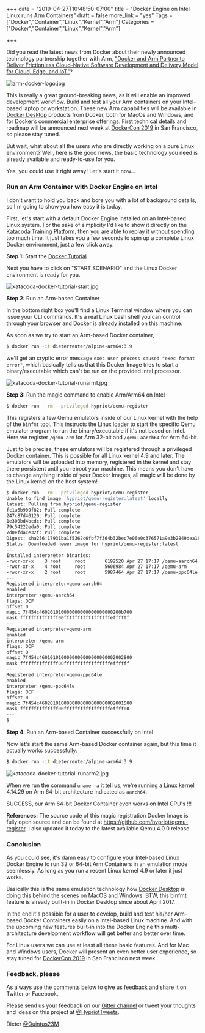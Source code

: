 +++
date = "2019-04-27T10:48:50-07:00"
title = "Docker Engine on Intel Linux runs Arm Containers"
draft = false
more_link = "yes"
Tags = ["Docker","Container","Linux","Kernel","Arm"]
Categories = ["Docker","Container","Linux","Kernel","Arm"]

+++

Did you read the latest news from Docker about their newly announced technology partnership together with Arm, ["Docker and Arm Partner to Deliver Frictionless Cloud-Native Software Development and Delivery Model for Cloud, Edge, and IoT"](https://twitter.com/Docker/status/1121054608795688963)?

![arm-docker-logo.jpg](/images/docker-intel-runs-arm-containers/arm-docker-logo.jpg)

This is really a great ground-breaking news, as it will enable an improved development workflow. Build and test all your Arm containers on your Intel-based laptop or workstation. These new Arm capabilities will be available in [Docker Desktop](https://www.docker.com/products/docker-desktop) products from Docker, both for MacOs and Windows, and for Docker’s commercial enterprise offerings. First technical details and roadmap will be announced next week at [DockerCon 2019](https://www.docker.com/dockercon/) in San Francisco, so please stay tuned.

But wait, what about all the users who are directly working on a pure Linux environment? Well, here is the good news, the basic technology you need is already available and ready-to-use for you.

Yes, you could use it right away! Let's start it now...


<!--more-->

### Run an Arm Container with Docker Engine on Intel

I don't want to hold you back and bore you with a lot of background details, so I'm going to show you how easy it is today.

First, let's start with a default Docker Engine installed on an Intel-based Linux system. For the sake of simplicity I'd like to show it directly on the [Katacoda Training Platform](https://www.katacoda.com), then you are able to replay it without spending too much time. It just takes you a few seconds to spin up a complete Linux Docker environment, just a few click away. 


**Step 1:** Start the [Docker Tutorial](https://www.katacoda.com/contino/courses/docker/basics)

Next you have to click on "START SCENARIO" and the Linux Docker environment is ready for you.

![katacoda-docker-tutorial-start.jpg](/images/docker-intel-runs-arm-containers/katacoda-docker-tutorial-start.jpg)


**Step 2:** Run an Arm-based Container

In the bottom right box you'll find a Linux Terminal window where you can issue your CLI commands. It's a real Linux bash shell you can control through your browser and Docker is already installed on this machine.

As soon as we try to start an Arm-based Docker container,
```bash
$ docker run -it dieterreuter/alpine-arm64:3.9
```
we'll get an cryptic error message `exec user process caused "exec format error"`, which basically tells us that this Docker Image tries to start a binary/executable which can't be run on the provided Intel processor.

![katacoda-docker-tutorial-runarm1.jpg](/images/docker-intel-runs-arm-containers/katacoda-docker-tutorial-runarm1.jpg)


**Step 3:** Run the magic command to enable Arm/Arm64 on Intel

```bash
$ docker run --rm --privileged hypriot/qemu-register
```

This registers a few Qemu emulators inside of our Linux kernel with the help of the `binfmt` tool. This instructs the Linux loader to start the specific Qemu emulator program to run the binary/executable if it's not based on Intel. Here we register `/qemu-arm` for Arm 32-bit and `/qemu-aarch64` for Arm 64-bit.

Just to be precise, these emulators will be registered through a privileged Docker container. This is possible for all Linux kernel 4.9 and later. The emulators will be uploaded into memory, registered in the kernel and stay there persistent until you reboot your machine. This means you don't have to change anything inside of your Docker Images, all magic will be done by the Linux kernel on the host system!


```bash
$ docker run --rm --privileged hypriot/qemu-register
Unable to find image 'hypriot/qemu-register:latest' locally
latest: Pulling from hypriot/qemu-register
fc1a6b909f82: Pull complete
247c87d40120: Pull complete
1e300bd4bcdc: Pull complete
79c54222eda0: Pull complete
7d0efdace32f: Pull complete
Digest: sha256:17931ba1f5362c6fbf7f364b32bec7e06e0c376571a9e3b2849dea18ce887c91
Status: Downloaded newer image for hypriot/qemu-register:latest
---
Installed interpreter binaries:
-rwxr-xr-x    3 root     root       6192520 Apr 27 17:17 /qemu-aarch64
-rwxr-xr-x    4 root     root       5606984 Apr 27 17:17 /qemu-arm
-rwxr-xr-x    2 root     root       5987464 Apr 27 17:17 /qemu-ppc64le
---
Registered interpreter=qemu-aarch64
enabled
interpreter /qemu-aarch64
flags: OCF
offset 0
magic 7f454c460201010000000000000000000200b700
mask ffffffffffffff00fffffffffffffffffeffffff
---
Registered interpreter=qemu-arm
enabled
interpreter /qemu-arm
flags: OCF
offset 0
magic 7f454c4601010100000000000000000002002800
mask ffffffffffffff00fffffffffffffffffeffffff
---
Registered interpreter=qemu-ppc64le
enabled
interpreter /qemu-ppc64le
flags: OCF
offset 0
magic 7f454c4602010100000000000000000002001500
mask ffffffffffffff00fffffffffffffffffeffff00
---
$
```


**Step 4:** Run an Arm-based Container successfully on Intel

Now let's start the same Arm-based Docker container again, but this time it actually works successfully.
```bash
$ docker run -it dieterreuter/alpine-arm64:3.9
```

![katacoda-docker-tutorial-runarm2.jpg](/images/docker-intel-runs-arm-containers/katacoda-docker-tutorial-runarm2.jpg)

When we run the command `uname -a` it tell us, we're running a Linux kernel 4.14.29 on Arm 64-bit architecture indicated as `aarch64`.

SUCCESS, our Arm 64-bit Docker Container even works on Intel CPU's !!!

**References:** The source code of this magic registration Docker Image is fully open source and can be found at https://github.com/hypriot/qemu-register. I also updated it today to the latest available Qemu 4.0.0 release.


### Conclusion

As you could see, it's damn easy to configure your Intel-based Linux Docker Engine to run 32 or 64-bit Arm Containers in an emulation mode seemlessly. As long as you run a recent Linux kernel 4.9 or later it just works.

Basically this is the same emulation technology how [Docker Desktop](https://www.docker.com/products/docker-desktop) is doing this behind the scenes on MacOS and Windows. BTW, this binfmt feature is already built-in in Docker Desktop since about April 2017.

In the end it's possible for a user to develop, build and test his/her Arm-based Docker Containers easily on a Intel-based Linux machine. And with the upcoming new features built-in into the Docker Engine this multi-architecture development workflow will get better and better over time.

For Linux users we can use at least all these basic features. And for Mac and Windows users, Docker will present an even better user experience, so stay tuned for [DockerCon 2019](https://www.docker.com/dockercon/) in San Francisco next week.


### Feedback, please

As always use the comments below to give us feedback and share it on Twitter or Facebook.

Please send us your feedback on our [Gitter channel](https://gitter.im/hypriot/talk) or tweet your thoughts and ideas on this project at [@HypriotTweets](https://twitter.com/HypriotTweets).

Dieter [@Quintus23M](https://twitter.com/Quintus23M)
